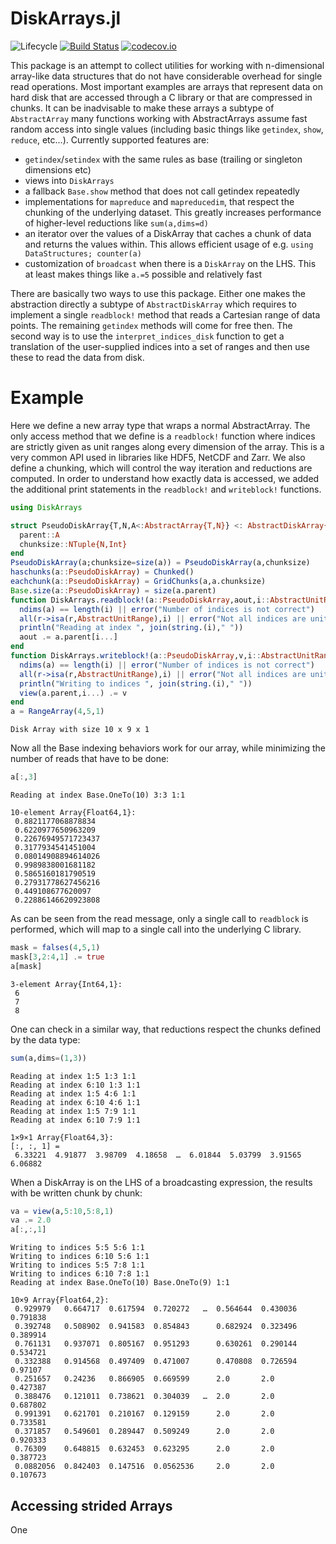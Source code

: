 # DiskArrays.jl

![Lifecycle](https://img.shields.io/badge/lifecycle-maturing-blue.svg)<!--
![Lifecycle](https://img.shields.io/badge/lifecycle-stable-green.svg)
![Lifecycle](https://img.shields.io/badge/lifecycle-retired-orange.svg)
![Lifecycle](https://img.shields.io/badge/lifecycle-archived-red.svg)
![Lifecycle](https://img.shields.io/badge/lifecycle-dormant-blue.svg) -->
[![Build Status](https://travis-ci.com/meggart/DiskArrays.jl.svg?branch=master)](https://travis-ci.com/meggart/DiskArrays.jl)
[![codecov.io](http://codecov.io/github/meggart/DiskArrays.jl/coverage.svg?branch=master)](http://codecov.io/github/meggart/DiskArrays.jl?branch=master)

This package is an attempt to collect utilities for working with n-dimensional array-like data
structures that do not have considerable overhead for single read operations. Most important
examples are arrays that represent data on hard disk that are accessed through a C
library or that are compressed in chunks. It can be inadvisable to make these arrays a subtype
of `AbstractArray` many functions working with AbstractArrays assume fast random access into single
values (including basic things like `getindex`, `show`, `reduce`, etc...). Currently supported features are:

  - `getindex`/`setindex` with the same rules as base (trailing or singleton dimensions etc)
  - views into `DiskArrays`
  - a fallback `Base.show` method that does not call getindex repeatedly
  - implementations for `mapreduce` and `mapreducedim`, that respect the chunking of the underlying
  dataset. This greatly increases performance of higher-level reductions like `sum(a,dims=d)`
  - an iterator over the values of a DiskArray that caches a chunk of data and returns the values
  within. This allows efficient usage of e.g. `using DataStructures; counter(a)`
  - customization of `broadcast` when there is a `DiskArray` on the LHS. This at least makes things
  like `a.=5` possible and relatively fast

There are basically two ways to use this package.
Either one makes the abstraction directly a subtype of `AbstractDiskArray` which requires
to implement a single `readblock!` method that reads a Cartesian range of data points.
The remaining `getindex` methods will come for free then. The second way is to use
the `interpret_indices_disk` function to get a translation of the user-supplied indices
into a set of ranges and then use these to read the data from disk.

# Example

Here we define a new array type that wraps a normal AbstractArray.
The only access method that we define is a
`readblock!` function where indices are strictly given as unit ranges along
every dimension of the array. This is a very common API used in libraries
like HDF5, NetCDF and Zarr. We also define a chunking, which will control
the way iteration and reductions are computed. In order to understand how exactly
data is accessed, we added the additional print statements in the `readblock!`
and `writeblock!` functions.


````julia
using DiskArrays

struct PseudoDiskArray{T,N,A<:AbstractArray{T,N}} <: AbstractDiskArray{T,N}
  parent::A
  chunksize::NTuple{N,Int}
end
PseudoDiskArray(a;chunksize=size(a)) = PseudoDiskArray(a,chunksize)
haschunks(a::PseudoDiskArray) = Chunked()
eachchunk(a::PseudoDiskArray) = GridChunks(a,a.chunksize)
Base.size(a::PseudoDiskArray) = size(a.parent)
function DiskArrays.readblock!(a::PseudoDiskArray,aout,i::AbstractUnitRange...)
  ndims(a) == length(i) || error("Number of indices is not correct")
  all(r->isa(r,AbstractUnitRange),i) || error("Not all indices are unit ranges")
  println("Reading at index ", join(string.(i)," "))
  aout .= a.parent[i...]
end
function DiskArrays.writeblock!(a::PseudoDiskArray,v,i::AbstractUnitRange...)
  ndims(a) == length(i) || error("Number of indices is not correct")
  all(r->isa(r,AbstractUnitRange),i) || error("Not all indices are unit ranges")
  println("Writing to indices ", join(string.(i)," "))
  view(a.parent,i...) .= v
end
a = RangeArray(4,5,1)
````
````
Disk Array with size 10 x 9 x 1
````

Now all the Base indexing behaviors work for our array, while minimizing the
number of reads that have to be done:

````julia
a[:,3]
````
````
Reading at index Base.OneTo(10) 3:3 1:1

10-element Array{Float64,1}:
 0.8821177068878834
 0.6220977650963209
 0.22676949571723437
 0.3177934541451004
 0.08014908894614026
 0.9989838001681182
 0.5865160181790519
 0.27931778627456216
 0.449108677620097  
 0.22886146620923808
````

As can be seen from the read message, only a single call to `readblock` is performed,
which will map to a single call into the underlying C library.

````julia
mask = falses(4,5,1)
mask[3,2:4,1] .= true
a[mask]
````
````
3-element Array{Int64,1}:
 6
 7
 8
````

One can check in a similar way, that reductions respect the chunks defined by the data type:

````julia
sum(a,dims=(1,3))
````
````
Reading at index 1:5 1:3 1:1
Reading at index 6:10 1:3 1:1
Reading at index 1:5 4:6 1:1
Reading at index 6:10 4:6 1:1
Reading at index 1:5 7:9 1:1
Reading at index 6:10 7:9 1:1

1×9×1 Array{Float64,3}:
[:, :, 1] =
 6.33221  4.91877  3.98709  4.18658  …  6.01844  5.03799  3.91565  6.06882
 ````

When a DiskArray is on the LHS of a broadcasting expression, the results with be
written chunk by chunk:

````julia
va = view(a,5:10,5:8,1)
va .= 2.0
a[:,:,1]
````
````
Writing to indices 5:5 5:6 1:1
Writing to indices 6:10 5:6 1:1
Writing to indices 5:5 7:8 1:1
Writing to indices 6:10 7:8 1:1
Reading at index Base.OneTo(10) Base.OneTo(9) 1:1

10×9 Array{Float64,2}:
 0.929979   0.664717  0.617594  0.720272   …  0.564644  0.430036  0.791838
 0.392748   0.508902  0.941583  0.854843      0.682924  0.323496  0.389914
 0.761131   0.937071  0.805167  0.951293      0.630261  0.290144  0.534721
 0.332388   0.914568  0.497409  0.471007      0.470808  0.726594  0.97107
 0.251657   0.24236   0.866905  0.669599      2.0       2.0       0.427387
 0.388476   0.121011  0.738621  0.304039   …  2.0       2.0       0.687802
 0.991391   0.621701  0.210167  0.129159      2.0       2.0       0.733581
 0.371857   0.549601  0.289447  0.509249      2.0       2.0       0.920333
 0.76309    0.648815  0.632453  0.623295      2.0       2.0       0.387723
 0.0882056  0.842403  0.147516  0.0562536     2.0       2.0       0.107673
````

## Accessing strided Arrays

One
